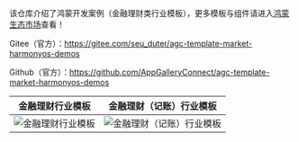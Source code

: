 该仓库介绍了鸿蒙开发案例（金融理财类行业模板），更多模板与组件请进入[鸿蒙生态市场](https://developer.huawei.com/consumer/cn/market/prod-list/4437348dd20f48249540d1b57ef2eff6/categoryL2_202410080002)查看！

Gitee（官方）：https://gitee.com/seu_duter/agc-template-market-harmonyos-demos

Github（官方）：https://github.com/AppGalleryConnect/agc-template-market-harmonyos-demos

| 金融理财行业模板 | 金融理财（记账）行业模板 | 
|:---:|:---:|
| ![金融理财行业模板](https://communityfile-drcn.op.hicloud.com/FileServer/getFile/cmtyPrivate/300/034/957/0890086200300034957.20250514110423.77597484670672268852168370028608:20250802200021:2800:65977CCAB61C20AFFC5658AA9516029797A3842E391D3B362D75A8EB95B9D8D7.png)| ![金融理财（记账）行业模板](https://communityfile-drcn.op.hicloud.com/FileServer/getFile/cmtyPrivate/300/034/957/0890086200300034957.20250616173003.22838920098761832192057148367797:20250802201144:2800:DDBE2AFBDD5E5575044FBD3A935EE182A21A97D5A03EC54BFC59A026C69996CB.png) | 